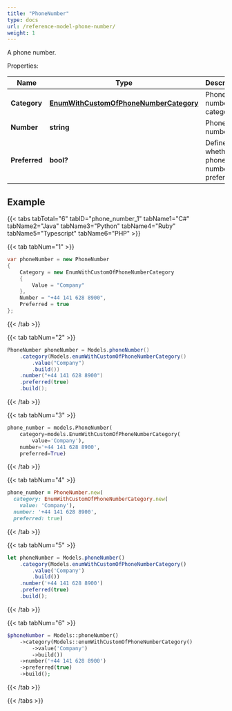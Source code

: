 ```yaml
---
title: "PhoneNumber"
type: docs
url: /reference-model-phone-number/
weight: 1
---
```

A phone number.             

Properties:

Name | Type | Description | Notes
---- | ---- | ----------- | -----
**Category** | [**EnumWithCustomOfPhoneNumberCategory**](/email/reference-model-enum-with-custom-of-phone-number-category/) | Phone number category.              | [optional] 
**Number** | **string** | Phone number.              | [optional] 
**Preferred** | **bool?** | Defines whether phone number is preferred.              | 


## Example

{{< tabs tabTotal="6" tabID="phone_number_1" tabName1="C#" tabName2="Java" tabName3="Python" tabName4="Ruby" tabName5="Typescript" tabName6="PHP" >}}

{{< tab tabNum="1" >}}

```csharp
var phoneNumber = new PhoneNumber
{
    Category = new EnumWithCustomOfPhoneNumberCategory
    {
        Value = "Company"
    },
    Number = "+44 141 628 8900",
    Preferred = true
};
```

{{< /tab >}}

{{< tab tabNum="2" >}}

```java
PhoneNumber phoneNumber = Models.phoneNumber()
    .category(Models.enumWithCustomOfPhoneNumberCategory()
        .value("Company")
        .build())
    .number("+44 141 628 8900")
    .preferred(true)
    .build();
```

{{< /tab >}}

{{< tab tabNum="3" >}}

```python
phone_number = models.PhoneNumber(
    category=models.EnumWithCustomOfPhoneNumberCategory(
        value='Company'),
    number='+44 141 628 8900',
    preferred=True)
```

{{< /tab >}}

{{< tab tabNum="4" >}}

```ruby
phone_number = PhoneNumber.new(
  category: EnumWithCustomOfPhoneNumberCategory.new(
    value: 'Company'),
  number: '+44 141 628 8900',
  preferred: true)
```

{{< /tab >}}

{{< tab tabNum="5" >}}

```typescript
let phoneNumber = Models.phoneNumber()
    .category(Models.enumWithCustomOfPhoneNumberCategory()
        .value('Company')
        .build())
    .number('+44 141 628 8900')
    .preferred(true)
    .build();
```

{{< /tab >}}

{{< tab tabNum="6" >}}

```php
$phoneNumber = Models::phoneNumber()
    ->category(Models::enumWithCustomOfPhoneNumberCategory()
        ->value('Company')
        ->build())
    ->number('+44 141 628 8900')
    ->preferred(true)
    ->build();
```

{{< /tab >}}

{{< /tabs >}}

